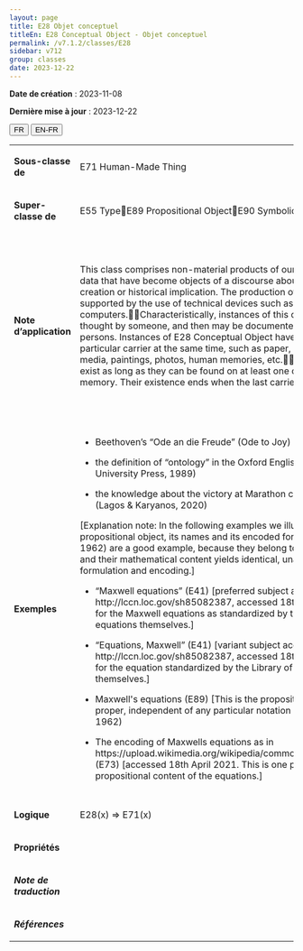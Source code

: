 ```yaml
---
layout: page
title: E28 Objet conceptuel
titleEn: E28 Conceptual Object - Objet conceptuel
permalink: /v7.1.2/classes/E28
sidebar: v712
group: classes
date: 2023-12-22
---
```


**Date de création** : 2023-11-08

**Dernière mise à jour** : 2023-12-22

<div class="lang-buttons">
 <button id="fr" class="activate">FR</button>
 <button id="en-fr">EN-FR</button>
</div>

<table>
<tbody>
<tr>
<td><p><strong>Sous-classe de</strong></p></td>
<td class="en">
<p>E71 Human-Made Thing<strong></strong></p>
</td>
<td>
<p><code class="language-plaintext highlighter-rouge">E71_Chose_élaborée_par_l’humain</code></p>
</td>
</tr>
<tr>
<td><p><strong>Super-classe de</strong></p></td>
<td class="en">
<p>E55 TypeE89 Propositional ObjectE90 Symbolic Object</p>
</td>
<td>
<p><code class="language-plaintext highlighter-rouge">E55_Type</code> <code class="language-plaintext highlighter-rouge">E89_Objet_propositionnelE90_Objet_symbolique</code></p>
</td>
</tr>
<tr>
<td><p><strong>Note d’application</strong></p></td>
<td class="en">
<p>This class comprises non-material products of our minds and other human produced data that have become objects of a discourse about their identity, circumstances of creation or historical implication. The production of such information may have been supported by the use of technical devices such as cameras or computers.Characteristically, instances of this class are created, invented or thought by someone, and then may be documented or communicated between persons. Instances of E28 Conceptual Object have the ability to exist on more than one particular carrier at the same time, such as paper, electronic signals, marks, audio media, paintings, photos, human memories, etc.They cannot be destroyed. They exist as long as they can be found on at least one carrier or in at least one human memory. Their existence ends when the last carrier and the last memory are lost. </p>
</td>
<td>
<p>Cette classe comprend les productions immatérielles de l’esprit et d’autres données produites par l’humain qui sont devenus des objets de discours à propos de leur identité, les circonstances de leur création ou leur rôle historique. La création de ce type d’information peut avoir été soutenue par l’utilisation de dispositifs techniques tels que des caméras ou des ordinateurs.</p>
<p>Les instances de cette classe sont typiquement créées, inventées ou pensées par quelqu’un et peuvent alors être documentées ou communiquées entre personnes. Les instances de <code class="language-plaintext highlighter-rouge">E28_Objet_conceptuel</code> ont la faculté d’exister sur plus d’un support à la fois, par exemple du papier, des signaux électroniques, des marques, des médias sonores, des peintures, des photos, la mémoire humaine, etc.</p>
<p>Ces instances ne peuvent être détruites. Elles existent aussi longtemps qu’elles peuvent être trouvées sur au moins un support, y compris la mémoire humaine. Leur existence cesse lorsque le dernier support, incluant la mémoire humaine, est perdu.</p>
</td>
</tr>
<tr>
<td><p><strong>Exemples</strong></p></td>
<td class="en">
<ul>
<li><p>Beethoven’s “Ode an die Freude” (Ode to Joy) (E73) (Kershaw, 1999)<strong></strong></p>
</li>
<li><p>the definition of “ontology” in the Oxford English Dictionary (E73) (Oxford University Press, 1989)</p>
</li>
<li><p>the knowledge about the victory at Marathon carried by the famous runner (E89) (Lagos & Karyanos, 2020)</p>
</li>
</ul>
<p>[Explanation note: In the following examples we illustrate the distinction between a propositional object, its names and its encoded forms. The Maxwell equations (Ball, 1962) are a good example, because they belong to the fundamental laws of physics and their mathematical content yields identical, unambiguous results regardless formulation and encoding.] </p>
<ul>
<li><p>“Maxwell equations” (E41) [preferred subject access point from LCSH, http://lccn.loc.gov/sh85082387, accessed 18th April 2021. This is only the name for the Maxwell equations as standardized by the Library of Congress and not the equations themselves.]</p>
</li>
<li><p>“Equations, Maxwell” (E41) [variant subject access point from LCSH, http://lccn.loc.gov/sh85082387, accessed 18th April 2021. This is another name for the equation standardized by the Library of Congress and not the equations themselves.]</p>
</li>
<li><p>Maxwell's equations (E89) [This is the propositional content of the equations proper, independent of any particular notation or mathematical formalism.] (Ball, 1962)</p>
</li>
<li><p>The encoding of Maxwells equations as in https://upload.wikimedia.org/wikipedia/commons/c/c4/Maxwell%27sEquations.svg (E73) [accessed 18th April 2021. This is one possible symbolic encoding of the propositional content of the equations.]</p>
</li>
</ul>
</td>
<td>
<ul>
<li><p>L’« Hymne à la joie » dans la 9<sup>e</sup> Symphonie de Beethoven (<code class="language-plaintext highlighter-rouge">E73_Objet_informationnel</code>) (Kershaw, 1999)</p>
</li>
<li><p>La définition du terme « ontologie » dans l’<em>Oxford English Dictionary</em> (<code class="language-plaintext highlighter-rouge">E73_Objet_informationnel</code>) (Oxford University Press, 1989)</p>
</li>
<li><p>La nouvelle de la victoire de Marathon, apportée par le célèbre coureur Philippidès (Lagos & Karyanos, 2020)</p>
</li>
</ul>
<p>[Note explicative : Dans les exemples suivants, nous illustrons la distinction entre un objet propositionnel, ses noms et ses formes encodées. Les équations de Maxwell (Ball, 1962) sont un bon exemple, parce qu’elles relèvent des lois fondamentales de la physique et que leur contenu mathématique produit des résultats identiques et sans ambiguïté indépendamment de leur formulation et de leur encodage.]</p>
<ul>
<li><p>« Équations de Maxwell » (<code class="language-plaintext highlighter-rouge">E41_Appellation</code>) [point d’accès sujet préféré selon LCSH, <a href="http://lccn.loc.gov/sh85082387"><span class="underline">http://lccn.loc.gov/sh85082387</span></a> en date du 18 avril 2021. Il s’agit seulement du nom des équations de Maxwell tel que standardisé par la <em>Library of Congress</em> et non les équations elles-mêmes]</p>
</li>
<li><p>« Équations, Maxwell » (<code class="language-plaintext highlighter-rouge">E41_Appellation</code>) [variante de point d’accès selon LCSH, <a href="http://lccn.loc.gov/sh85082387"><span class="underline">http://lccn.loc.gov/sh85082387</span></a> en date du 18 avril 2021. Il s’agit d’un autre nom pour les équations, standardisé par la <em>Library of Congress,</em> et non les équations elles-mêmes]</p>
</li>
<li><p>Les équations de Maxwell (<code class="language-plaintext highlighter-rouge">E89_Objet_propositionnel</code>) [Il s’agit du contenu propositionnel à proprement parler des équations, indépendamment de toute notation particulière ou formalisme mathématique] (Ball, 1962)</p>
</li>
<li><p>L’encodage des équations de Maxwell comme dans <a href="https://upload.wikimedia.org/wikipedia/commons/c/c4/Maxwell%27sEquations.svg"><span class="underline">https://upload.wikimedia.org/wikipedia/commons/c/c4/Maxwell%27sEquations.svg</span></a>  (<code class="language-plaintext highlighter-rouge">E73_Objet_informationnel</code>) [en date du 18 avril 2021. Il s’agit d’un encodage possible du contenu propositionnel des équations]</p>
</li>
</ul>
</td>
</tr>
<tr>
<td><p><strong>Logique</strong></p></td>
<td class="en">
<p>E28(x) ⇒ E71(x)</p>
</td>
<td>
<p>E28(x) ⇒ E71(x)</p>
</td>
</tr>
<tr>
<td><p><strong>Propriétés</strong></p></td>
<td class="en">
</td>
<td>
</td>
</tr>
<tr>
<td><p><strong><em>Note de traduction</em></strong></p></td>
<td colspan="2">
</td>
</tr>
<tr>
<td><p><strong><em>Références</em></strong></p></td>
<td colspan="2">
<p><em></em></p>
</td>
</tr>
</tbody>
</table>
